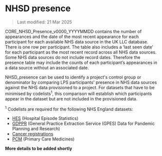 # NHSD presence

>Last modified: 21 Mar 2025

CORE_NHSD_Presence_v0000_YYYYMMDD contains the number of appearances and the date of the most recent appearance for each participant for each available NHS data source in the UK LLC database. There is one row per participant. The table also includes a ‘last seen date’ for each participant as the most recent record across all NHS data sources. Some NHS data sources do not include record dates. Therefore the presence table may include the counts of each participant’s appearances in a data source without an associated date. 

NHSD_presence can be used to identify a project's control group or denominator by comparing LPS participants' presence in NHS data sources against the NHS data provisioned to a project. For datasets that have to be minimised by codelists<sup>1</sup>, this comparison will establish which participants appear in the dataset but are not included in the provisioned data.  

<sup>1</sup> Codelists are required for the following NHS England datasets:

 * [HES](../HES%20datasets/HES_intro.md) (Hospital Episode Statistics)
 * [GDPPR](../../linked_health_data/NHS_England/Primary_care_datasets/primary_intro.md) (General Practice Extraction Service (GPES) Data for Pandemic Planning and Research)
 * [Cancer registrations](../Registration%20datasets/CANCER/CANCER.ipynb)
 * [PCM](../../linked_health_data/NHS_England/Other%20datasets/PCM/PCM.ipynb) (Primary Care Medicines)

**More details to be added shortly**